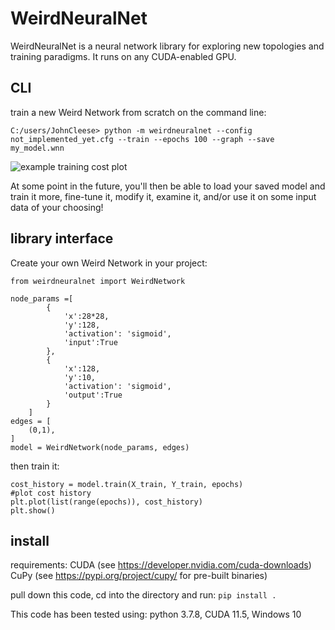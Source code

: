 # WeirdNeuralNet

WeirdNeuralNet is a neural network library for exploring new topologies and training paradigms. It runs on any CUDA-enabled GPU.

## CLI
train a new Weird Network from scratch on the command line:
```
C:/users/JohnCleese> python -m weirdneuralnet --config not_implemented_yet.cfg --train --epochs 100 --graph --save my_model.wnn
```
![example training cost plot](https://github.com/mirrord/weirdneuralnet/tree/main/blob/Figure_1.jpg?raw=true)

At some point in the future, you'll then be able to load your saved model and train it more, fine-tune it, modify it, examine it, and/or use it on some input data of your choosing!

## library interface
Create your own Weird Network in your project:
```
from weirdneuralnet import WeirdNetwork

node_params =[
        {
            'x':28*28,
            'y':128,
            'activation': 'sigmoid',
            'input':True
        },
        {
            'x':128,
            'y':10,
            'activation': 'sigmoid',
            'output':True
        }
    ]
edges = [
    (0,1),
]
model = WeirdNetwork(node_params, edges)
```

then train it:

```
cost_history = model.train(X_train, Y_train, epochs)
#plot cost history
plt.plot(list(range(epochs)), cost_history)
plt.show()
```

## install

requirements:
CUDA (see https://developer.nvidia.com/cuda-downloads)
CuPy (see https://pypi.org/project/cupy/ for pre-built binaries)

pull down this code, cd into the directory and run:
```pip install .```

This code has been tested using: python 3.7.8, CUDA 11.5, Windows 10